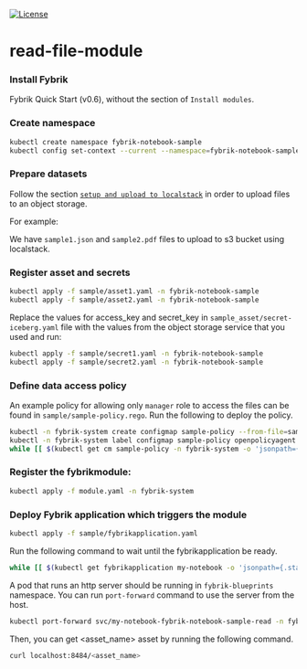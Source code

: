 [![License](https://img.shields.io/badge/License-Apache%202.0-blue.svg)](https://opensource.org/licenses/Apache-2.0)

# read-file-module

### Install Fybrik
Fybrik Quick Start (v0.6), without the section of `Install modules`.

### Create namespace
```bash
kubectl create namespace fybrik-notebook-sample
kubectl config set-context --current --namespace=fybrik-notebook-sample
```

### Prepare datasets
Follow the section [`setup and upload to localstack`](https://fybrik.io/v0.6/samples/notebook/#prepare-a-dataset-to-be-accessed-by-the-notebook) in order to upload files to an object storage.

For example:

We have `sample1.json` and `sample2.pdf` files to upload to s3 bucket using localstack.

### Register asset and secrets
```bash
kubectl apply -f sample/asset1.yaml -n fybrik-notebook-sample
kubectl apply -f sample/asset2.yaml -n fybrik-notebook-sample
```
Replace the values for access_key and secret_key in `sample_asset/secret-iceberg.yaml` file with the values from the object storage service that you used and run:
```bash
kubectl apply -f sample/secret1.yaml -n fybrik-notebook-sample
kubectl apply -f sample/secret2.yaml -n fybrik-notebook-sample
```

### Define data access policy
An example policy for allowing only `manager` role to access the files can be found in `sample/sample-policy.rego`. Run the following to deploy the policy.
```bash
kubectl -n fybrik-system create configmap sample-policy --from-file=sample/sample-policy.rego
kubectl -n fybrik-system label configmap sample-policy openpolicyagent.org/policy=rego
while [[ $(kubectl get cm sample-policy -n fybrik-system -o 'jsonpath={.metadata.annotations.openpolicyagent\.org/policy-status}') != '{"status":"ok"}' ]]; do echo "waiting for policy to be applied" && sleep 5; done
```

### Register the fybrikmodule:

```bash
kubectl apply -f module.yaml -n fybrik-system
```

### Deploy Fybrik application which triggers the module
```bash
kubectl apply -f sample/fybrikapplication.yaml
```
Run the following command to wait until the fybrikapplication be ready.
```bash
while [[ $(kubectl get fybrikapplication my-notebook -o 'jsonpath={.status.ready}') != "true" ]]; do echo "waiting for FybrikApplication" && sleep 5; done
```

A pod that runs an http server should be running in `fybrik-blueprints` namespace. You can run `port-forward` command to use the server from the host.
```bash
kubectl port-forward svc/my-notebook-fybrik-notebook-sample-read -n fybrik-blueprints 8484:80 &
```
Then, you can get <asset_name> asset by running the following command.
```bash
curl localhost:8484/<asset_name>
```
